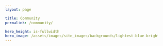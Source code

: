 ```yaml
---
layout: page

title: Community
permalink: /community/

hero_height: is-fullwidth
hero_image: /assets/images/site_images/backgrounds/lightest-blue-bright.png
---
```


